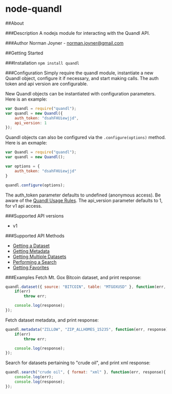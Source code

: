 node-quandl
====================

##About

###Description
A nodejs module for interacting with the Quandl API.

###Author
Norman Joyner - norman.joyner@gmail.com

##Getting Started

###Installation
```npm install quandl```

###Configuration
Simply require the quandl module, instantiate a new Quandl object, configure it if necessary, and start making calls. The auth token and api version are configurable.

New Quandl objects can be instantiated with configuration parameters. Here is an example:
```javascript
var Quandl = require("quandl");
var quandl = new Quandl({
    auth_token: "dsahFHUiewjjd",
    api_version: 1
});
```

Quandl objects can also be configured via the ```.configure(options)``` method. Here is an exmaple: 
```javascript
var Quandl = require("quandl");
var quandl = new Quandl();

var options = {
    auth_token: "dsahFHUiewjjd"
}

quandl.configure(options);
```

The auth_token parameter defaults to undefined (anonymous access). Be aware of the [Quandl Usage Rules](http://www.quandl.com/help/api#Usage-Rules).
The api_version parameter defaults to 1, for v1 api access.

###Supported API versions
* v1

###Supported API Methods
* [Getting a Dataset](http://www.quandl.com/help/api#A-Simple-Example)
* [Getting Metadata](http://www.quandl.com/help/api#Getting-Metadata)
* [Getting Multiple Datasets](http://www.quandl.com/help/api#Multiple-Datasets)
* [Performing a Search](http://www.quandl.com/help/api#Doing-a-Search)
* [Getting Favorites](http://www.quandl.com/help/api#Getting-Favourites)

###Examples
Fetch Mt. Gox Bitcoin dataset, and print response:
```javascript
quandl.dataset({ source: "BITCOIN", table: "MTGOXUSD" }, function(err, response){
    if(err)
        throw err;

    console.log(response);
});
```
Fetch dataset metadata, and print response:
```javascript
quandl.metadata("ZILLOW", "ZIP_ALLHOMES_15235", function(err, response){
    if(err)
        throw err;

    console.log(response);
});
```

Search for datasets pertaining to "crude oil", and print xml response:
```javascript
quandl.search("crude oil", { format: "xml" }, function(err, response){
    console.log(err);
    console.log(response);
});
```
